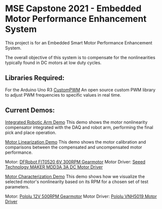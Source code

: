 # MSE Capstone 2021 - Embedded Motor Performance Enhancement System

This project is for an Embedded Smart Motor Performance Enhancement System.

The overall objective of this system is to compensate for the nonlinearities typically found in DC motors at low duty cycles.

## Libraries Required:
For the Arduino Uno R3
[CustomPWM](https://drive.google.com/file/d/1kZl4b6dBvbuqZpM3YXR_VyvR6hqdwDXl/view?usp=sharing)
An open source custom PWM library to adjust PWM frequencies to specific values in real time.

## Current Demos:
[Integrated Robotic Arm Demo](https://drive.google.com/file/d/1WMokHUQ9lWXRpCI-F4r0GELZ6kqYKE1o/view?usp=sharing)
This demo shows the motor nonlinearity compensator integrated with the DAQ and robot arm, performing the final pick and place operation.

[Motor Linearization Demo](https://drive.google.com/file/d/1r8NmuWPFzsUseKfYyBEeedj0Dmy52c4B/view?usp=sharing)
This demo shows the motor calibration and comparisons between the compensated and uncompensated motor performance.

Motor: [DFRobot FIT0520 6V 300RPM Gearmotor](https://media.digikey.com/pdf/Data%20Sheets/DFRobot%20PDFs/FIT0520_Web.pdf)
Motor Driver: [Seeed Technology MAKER MDD3A 3A DC Motor Driver](https://media.digikey.com/pdf/Data%20Sheets/Seeed%20Technology/105090004_Web.pdf)

[Motor Characterization Demo](https://drive.google.com/file/d/1oYsNVFDm6LVXxxN1sZ4GI3_xq9xwSXgS/view?usp=sharing)
This demo shows how we visualize the selected motor's nonlinearity based on its RPM for a chosen set of test parameters.

Motor: [Pololu 12V 500RPM Gearmotor](https://www.pololu.com/product/4843)
Motor Driver: [Pololu VNH5019 Motor Driver](https://www.pololu.com/product/1451)
